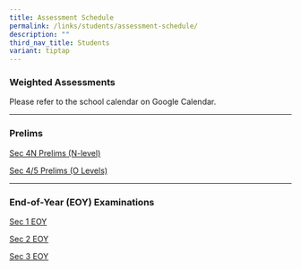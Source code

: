 ```yaml
---
title: Assessment Schedule
permalink: /links/students/assessment-schedule/
description: ""
third_nav_title: Students
variant: tiptap
---
```

<h3>Weighted Assessments</h3>
<p>Please refer to the school calendar on Google Calendar.</p>
<hr>
<h3>Prelims</h3>
<p><a href="/files/Assessment/Sec_4N_Prelim_Exam_TT_2025.pdf" rel="noopener nofollow" target="_blank">Sec 4N Prelims (N-level)</a>
</p>
<p><a href="/files/Broadrick_Sec_4___5_O_Prelim_Exam_TT_2025_version_4_dd_18_Jul.pdf" rel="noopener nofollow" target="_blank">Sec 4/5 Prelims (O Levels)</a>
</p>
<hr>
<h3>End-of-Year (EOY) Examinations</h3>
<p><a href="/files/Assessment/2025_Broadrick_Sec_1_EOY_Exam_dd_26_Aug.pdf" rel="noopener nofollow" target="_blank">Sec 1 EOY</a>
</p>
<p><a href="/files/Assessment/2025_Broadrick_Sec_2_EOY_Exam_dd_26_Aug.pdf" rel="noopener nofollow" target="_blank">Sec 2 EOY</a>
</p>
<p><a href="/files/Assessment/2025_Broadrick_Sec_3_EOY_Exam_dd_26_Aug.pdf" rel="noopener nofollow" target="_blank">Sec 3 EOY</a>
</p>